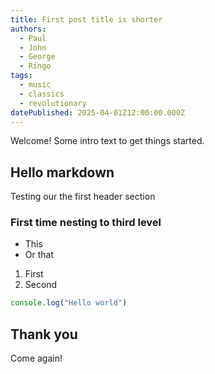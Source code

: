 ```yaml
---
title: First post title is shorter
authors:
  - Paul
  - John
  - George
  - Ringo
tags:
  - music
  - classics
  - revolutionary
datePublished: 2025-04-01Z12:00:00.000Z
---
```


Welcome! Some intro text to get things started.

## Hello markdown

Testing our the first header section

### First time nesting to third level

- This
- Or that

1. First
2. Second

```ts
console.log("Hello world")
```

## Thank you

Come again!
